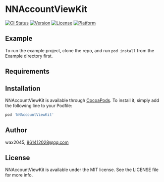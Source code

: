 # NNAccountViewKit

[![CI Status](https://img.shields.io/travis/wax2045/NNAccountViewKit.svg?style=flat)](https://travis-ci.org/wax2045/NNAccountViewKit)
[![Version](https://img.shields.io/cocoapods/v/NNAccountViewKit.svg?style=flat)](https://cocoapods.org/pods/NNAccountViewKit)
[![License](https://img.shields.io/cocoapods/l/NNAccountViewKit.svg?style=flat)](https://cocoapods.org/pods/NNAccountViewKit)
[![Platform](https://img.shields.io/cocoapods/p/NNAccountViewKit.svg?style=flat)](https://cocoapods.org/pods/NNAccountViewKit)

## Example

To run the example project, clone the repo, and run `pod install` from the Example directory first.

## Requirements

## Installation

NNAccountViewKit is available through [CocoaPods](https://cocoapods.org). To install
it, simply add the following line to your Podfile:

```ruby
pod 'NNAccountViewKit'
```

## Author

wax2045, 861412028@qq.com

## License

NNAccountViewKit is available under the MIT license. See the LICENSE file for more info.
